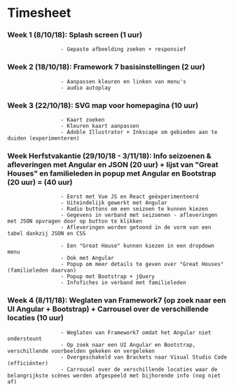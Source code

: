 # Timesheet

### Week 1 (8/10/18): Splash screen (1 uur)
                     - Gepaste afbeelding zoeken + responsief 
### Week 2 (18/10/18): Framework 7 basisinstellingen (2 uur)
                     - Aanpassen kleuren en linken van menu's
                     - audio autoplay 
### Week 3 (22/10/18): SVG map voor homepagina (10 uur)
                     - Kaart zoeken
                     - Kleuren kaart aanpassen
                     - Adoble Illustrator + Inkscape om gebieden aan te duiden (experimenteren)

### Week Herfstvakantie (29/10/18 - 3/11/18): Info seizoenen & afleveringen met Angular en JSON (20 uur) + lijst van "Great Houses" en familieleden in popup met Angular en Bootstrap (20 uur)  = (40 uur) 
                     - Eerst met Vue JS en React geëxperimenteerd
                     - Uiteindelijk gewerkt met Angular
                     - Radio buttons om een seizoen te kunnen kiezen
                     - Gegevens in verband met seizoenen - afleveringen met JSON opvragen door op button te klikken
                     - Afleveringen worden getoond in de vorm van een tabel dankzij JSON en CSS
                     
                     - Een "Great House" kunnen kiezen in een dropdown menu 
                     - Ook met Angular
                     - Popup om meer details te geven over "Great Houses" (familieleden daarvan)
                     - Popup met Bootstrap + jQuery
                     - Infofiches in verband met familieleden
### Week 4 (8/11/18): Weglaten van Framework7 (op zoek naar een UI Angular + Bootstrap) + Carrousel over de verschillende locaties (10 uur)
                     - Weglaten van Framework7 omdat het Angular niet ondersteunt
                     - Op zoek naar een UI Angular en Bootstrap, verschillende voorbeelden gekeken en vergeleken
                     - Overgeschakeld van Brackets naar Visual Studio Code (efficiënter)
                     - Carrousel over de verschillende locaties waar de belangrijkste scènes werden afgespeeld met bijhorende info (nog niet af)
                     
                   
                    
